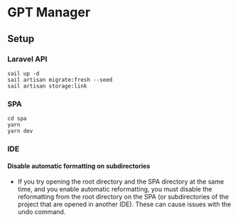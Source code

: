 # GPT Manager

## Setup

### Laravel API

```
sail up -d
sail artisan migrate:fresh --seed
sail artisan storage:link
```

### SPA

```
cd spa
yarn
yarn dev
```

### IDE

#### Disable automatic formatting on subdirectories

* If you try opening the root directory and the SPA directory at the same time, and you enable automatic reformatting,
  you must disable the reformatting from the root directory on the SPA (or subdirectories of the project that are opened
  in another IDE). These can cause issues with the undo command.
